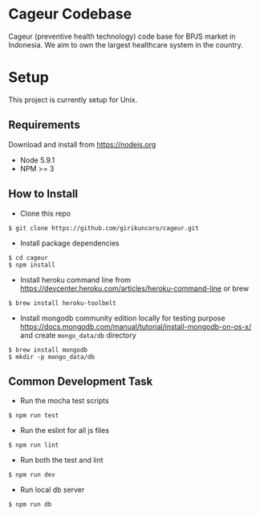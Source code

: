 # Cageur Codebase
Cageur (preventive health technology) code base for BPJS market in Indonesia. We aim to own the largest healthcare system in the country.

# Setup
This project is currently setup for Unix.
## Requirements
Download and install from https://nodejs.org
- Node 5.9.1
- NPM >= 3

## How to Install
- Clone this repo
```
$ git clone https://github.com/girikuncoro/cageur.git
```
- Install package dependencies
```
$ cd cageur
$ npm install
```
- Install heroku command line from https://devcenter.heroku.com/articles/heroku-command-line or brew
```
$ brew install heroku-toolbelt
```
- Install mongodb community edition locally for testing purpose https://docs.mongodb.com/manual/tutorial/install-mongodb-on-os-x/ and create `mongo_data/db` directory
```
$ brew install mongodb
$ mkdir -p mongo_data/db
```

## Common Development Task
- Run the mocha test scripts
```
$ npm run test
```
- Run the eslint for all js files
```
$ npm run lint
```
- Run both the test and lint
```
$ npm run dev
```
- Run local db server
```
$ npm run db
```
